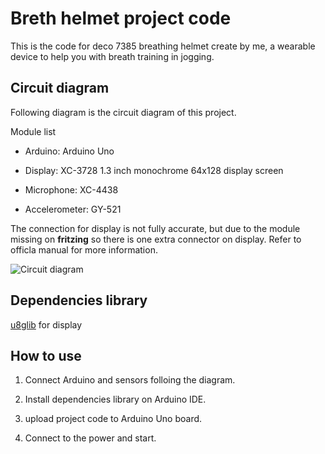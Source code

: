 # Breth helmet project code

This is the code for deco 7385 breathing helmet create by me, a wearable device to help you with breath training in jogging.

## Circuit diagram

Following diagram is the circuit diagram of this project.

Module list

- Arduino: Arduino Uno

- Display: XC-3728 1.3 inch monochrome 64x128 display screen

- Microphone: XC-4438

- Accelerometer: GY-521

The connection for display is not fully accurate, but due to the module missing on **fritzing** so there is one extra connector on display. Refer to officla manual for more information.

![Circuit diagram](https://i.imgur.com/fYxAuBY.jpg)

## Dependencies library

[u8glib](https://github.com/olikraus/u8glib) for display

## How to use

1. Connect Arduino and sensors folloing the diagram.

1. Install dependencies library on Arduino IDE.

1. upload project code to Arduino Uno board.

1. Connect to the power and start.
